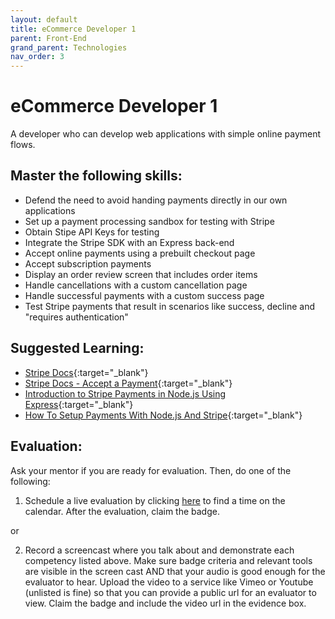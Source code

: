 ```yaml
---
layout: default
title: eCommerce Developer 1
parent: Front-End
grand_parent: Technologies
nav_order: 3
---
```

# eCommerce Developer 1

A developer who can develop web applications with simple online payment flows.

## Master the following skills:

- Defend the need to avoid handing payments directly in our own applications
- Set up a payment processing sandbox for testing with Stripe
- Obtain Stipe API Keys for testing
- Integrate the Stripe SDK with an Express back-end
- Accept online payments using a prebuilt checkout page
- Accept subscription payments
- Display an order review screen that includes order items
- Handle cancellations with a custom cancellation page
- Handle successful payments with a custom success page
- Test Stripe payments that result in scenarios like success, decline and "requires authentication"

## Suggested Learning:

- [Stripe Docs](https://stripe.com/docs){:target="\_blank"}
- [Stripe Docs - Accept a Payment](https://stripe.com/docs/checkout/integration-builder){:target="\_blank"}
- [Introduction to Stripe Payments in Node.js Using Express](https://www.digitalocean.com/community/tutorials/nodejs-intro-stripe-payments){:target="\_blank"}
- [How To Setup Payments With Node.js And Stripe](https://www.youtube.com/watch?v=mI_-1tbIXQI){:target="\_blank"}

## Evaluation:

Ask your mentor if you are ready for evaluation. Then, do one of the following:

1. Schedule a live evaluation by clicking [here](https://api.logro.io/widget/appointment/codex-evals/full-stack) to find a time on the calendar. After the evaluation, claim the badge.

or

2. Record a screencast where you talk about and demonstrate each competency listed above. Make sure badge criteria and relevant tools are visible in the screen cast AND that your audio is good enough for the evaluator to hear. Upload the video to a service like Vimeo or Youtube (unlisted is fine) so that you can provide a public url for an evaluator to view. Claim the badge and include the video url in the evidence box.
